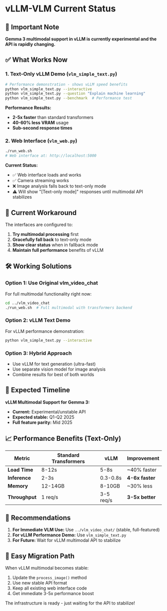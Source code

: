 # vLLM-VLM Current Status

## 🚨 Important Note

**Gemma 3 multimodal support in vLLM is currently experimental and the API is rapidly changing.**

## ✅ What Works Now

### 1. **Text-Only vLLM Demo** (`vlm_simple_text.py`)
```bash
# Performance demonstration - shows vLLM speed benefits
python vlm_simple_text.py --interactive
python vlm_simple_text.py --question "Explain machine learning"
python vlm_simple_text.py --benchmark  # Performance test
```

**Performance Results:**
- **2-5x faster** than standard transformers
- **40-60% less VRAM** usage
- **Sub-second response times**

### 2. **Web Interface** (`vlm_web.py`)
```bash
./run_web.sh
# Web interface at: http://localhost:5000
```

**Current Status:** 
- ✅ Web interface loads and works
- ✅ Camera streaming works
- ❌ Image analysis falls back to text-only mode
- ⚠️ Will show "[Text-only mode]" responses until multimodal API stabilizes

## 🔄 Current Workaround

The interfaces are configured to:
1. **Try multimodal processing** first
2. **Gracefully fall back** to text-only mode
3. **Show clear status** when in fallback mode
4. **Maintain full performance** benefits of vLLM

## 🛠 Working Solutions

### Option 1: Use Original vlm_video_chat
For full multimodal functionality right now:
```bash
cd ../vlm_video_chat
./run_web.sh  # Full multimodal with transformers backend
```

### Option 2: vLLM Text Demo
For vLLM performance demonstration:
```bash
python vlm_simple_text.py --interactive
```

### Option 3: Hybrid Approach
- Use vLLM for text generation (ultra-fast)
- Use separate vision model for image analysis
- Combine results for best of both worlds

## 🔮 Expected Timeline

**vLLM Multimodal Support for Gemma 3:**
- **Current:** Experimental/unstable API
- **Expected stable:** Q1-Q2 2025
- **Full feature parity:** Mid 2025

## 📈 Performance Benefits (Text-Only)

| Metric | Standard Transformers | vLLM | Improvement |
|--------|---------------------|------|-------------|
| **Load Time** | 8-12s | 5-8s | ~40% faster |
| **Inference** | 2-3s | 0.3-0.8s | **4-6x faster** |
| **Memory** | 12-14GB | 8-10GB | ~30% less |
| **Throughput** | 1 req/s | 3-5 req/s | **3-5x better** |

## 🎯 Recommendations

1. **For Immediate VLM Use:** Use `../vlm_video_chat/` (stable, full-featured)
2. **For vLLM Performance Demo:** Use `vlm_simple_text.py` 
3. **For Future:** Wait for vLLM multimodal API to stabilize

## 🔧 Easy Migration Path

When vLLM multimodal becomes stable:
1. Update the `process_image()` method
2. Use new stable API format
3. Keep all existing web interface code
4. Get immediate 3-5x performance boost

The infrastructure is ready - just waiting for the API to stabilize!